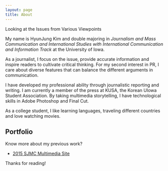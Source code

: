 ```yaml
---
layout: page
title: About
---
```


<p class="message">
  Looking at the Issues from Various Viewpoints
</p>

My name is HyunJung Kim and double majoring in *Journalism and Mass Communication and International Studies with International Communication and Information Track* at the University of Iowa.

As a journalist, I focus on the issue, provide accurate information and inspire readers to cultivate critical thinking. For my second interest in PR, I care about diverse features that can balance the different arguments in communication.

I have developed my professional ability through journalistic reporting and writing. I am currently a member of the press at KUSA, the Korean UIowa Student Association. By taking multimedia storytelling, I have technological skills in Adobe Photoshop and Final Cut. 

As a college student, I like learning languages, traveling different countries and love watching movies. 


## Portfolio

Know more about my previous work?

* [2015 SJMC Multimedia Site](https://multimedia.jmc.uiowa.edu/hkim60/)

Thanks for reading!
